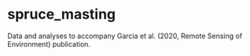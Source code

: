 # spruce_masting
Data and analyses to accompany Garcia et al. (2020, Remote Sensing of Environment) publication.
